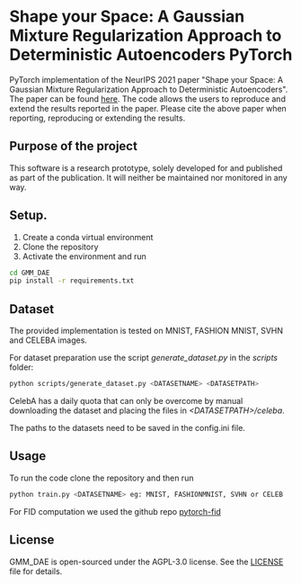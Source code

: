# Shape your Space: A Gaussian Mixture Regularization Approach to Deterministic Autoencoders PyTorch 

PyTorch implementation of the NeurIPS 2021 paper "Shape your Space: A Gaussian Mixture Regularization Approach to Deterministic Autoencoders". The paper can be found 
[here](https://proceedings.neurips.cc/paper/2021/hash/3c057cb2b41f22c0e740974d7a428918-Abstract.html). The code allows the users to
reproduce and extend the results reported in the paper. Please cite the
above paper when reporting, reproducing or extending the results.

## Purpose of the project

This software is a research prototype, solely developed for and published as
part of the publication. It will neither be
maintained nor monitored in any way.

## Setup.

1. Create a conda virtual environment
2. Clone the repository
3. Activate the environment and run 
 ```bash
cd GMM_DAE
pip install -r requirements.txt
```
## Dataset

The provided implementation is tested on MNIST, FASHION MNIST, SVHN and CELEBA images. 

For dataset preparation use the script *generate_dataset.py* in the *scripts* folder:
```bash
python scripts/generate_dataset.py <DATASETNAME> <DATASETPATH>
```
CelebA has a daily quota that can only be overcome by manual downloading the dataset and placing the files in *\<DATASETPATH\>/celeba*.

The paths to the datasets need to be saved in the config.ini file.
  
## Usage

To run the code clone the repository and then run

```bash
python train.py <DATASETNAME> eg: MNIST, FASHIONMNIST, SVHN or CELEB
```
For FID computation we used the github repo [pytorch-fid](https://github.com/mseitzer/pytorch-fid)
## License

GMM_DAE is open-sourced under the AGPL-3.0 license. See the
[LICENSE](LICENSE) file for details.

